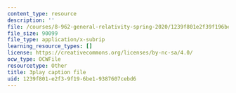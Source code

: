 ```yaml
---
content_type: resource
description: ''
file: /courses/8-962-general-relativity-spring-2020/1239f801e2f39f196be19387607cebd6_pUqA_iHLBWQ.srt
file_size: 90099
file_type: application/x-subrip
learning_resource_types: []
license: https://creativecommons.org/licenses/by-nc-sa/4.0/
ocw_type: OCWFile
resourcetype: Other
title: 3play caption file
uid: 1239f801-e2f3-9f19-6be1-9387607cebd6
---
```

